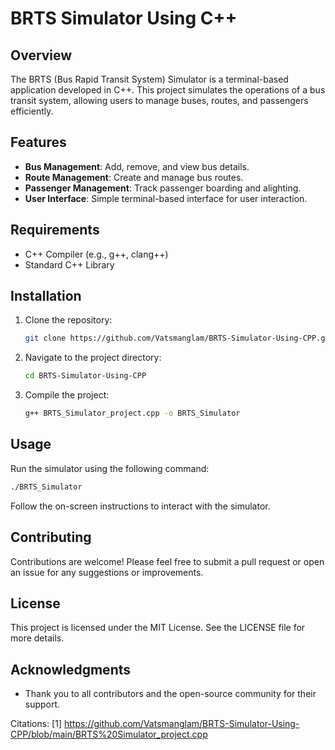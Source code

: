 # BRTS Simulator Using C++

## Overview 

The BRTS (Bus Rapid Transit System) Simulator is a terminal-based application developed in C++. This project simulates the operations of a bus transit system, allowing users to manage buses, routes, and passengers efficiently.

## Features

- **Bus Management**: Add, remove, and view bus details.
- **Route Management**: Create and manage bus routes.
- **Passenger Management**: Track passenger boarding and alighting.
- **User Interface**: Simple terminal-based interface for user interaction.
 
## Requirements

- C++ Compiler (e.g., g++, clang++)
- Standard C++ Library

## Installation

1. Clone the repository:
   ```bash
   git clone https://github.com/Vatsmanglam/BRTS-Simulator-Using-CPP.git
   ```

2. Navigate to the project directory:
   ```bash
   cd BRTS-Simulator-Using-CPP
   ```

3. Compile the project:
   ```bash
   g++ BRTS_Simulator_project.cpp -o BRTS_Simulator
   ```

## Usage

Run the simulator using the following command:
```bash
./BRTS_Simulator
```

Follow the on-screen instructions to interact with the simulator.

## Contributing

Contributions are welcome! Please feel free to submit a pull request or open an issue for any suggestions or improvements.

## License

This project is licensed under the MIT License. See the LICENSE file for more details.

## Acknowledgments

- Thank you to all contributors and the open-source community for their support.

Citations:
[1] https://github.com/Vatsmanglam/BRTS-Simulator-Using-CPP/blob/main/BRTS%20Simulator_project.cpp
